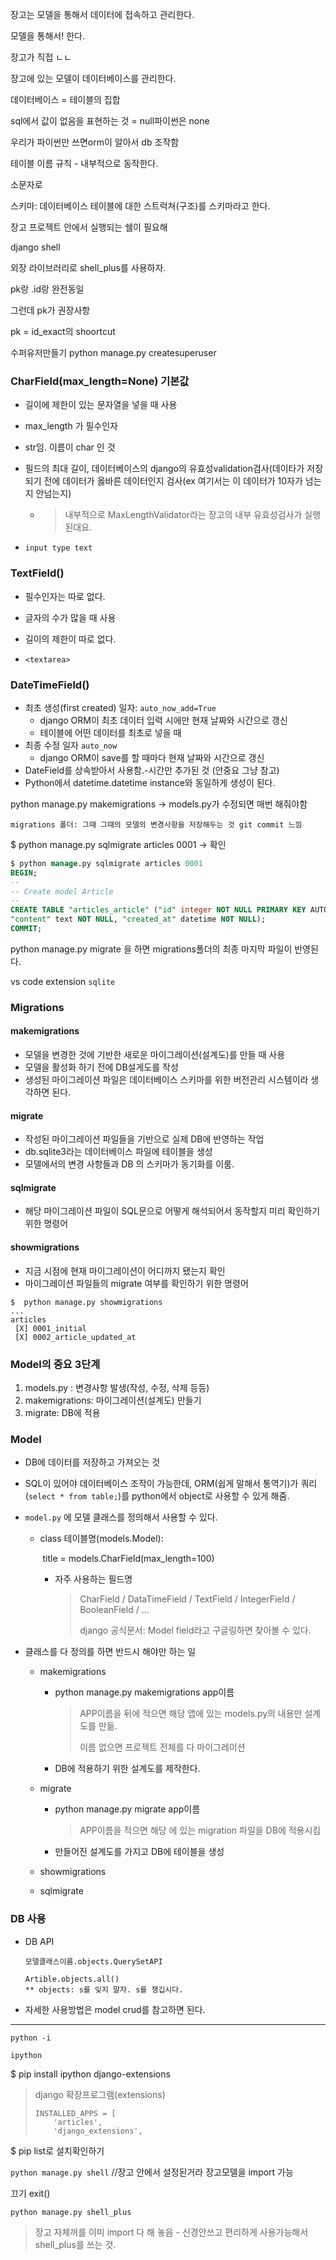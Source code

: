 장고는 모델을 통해서 데이터에 접속하고 관리한다.

모델을 통해서! 한다.

장고가 직접 ㄴㄴ

장고에 있는 모델이 데이터베이스를 관리한다.

데이터베이스 = 테이블의 집합



sql에서 값이 없음을 표현하는 것 = null파이썬은 none



우리가 파이썬만 쓰면orm이 알아서 db 조작함



테이블 이름 규칙 - 내부적으로 동작한다.

소문자로



스키마: 데이터베이스 테이블에 대한 스트럭쳐(구조)를 스키마라고 한다.



장고 프로젝트 안에서 실행되는 쉘이 필요해

django shell

외장 라이브러리로 shell_plus를 사용하자.



pk랑 .id랑 완전동일

그런데 pk가 권장사항

pk = id_exact의 shoortcut



수퍼유저만들기
python manage.py createsuperuser 



### CharField(max_length=None) 기본값

* 길이에 제한이 있는 문자열을 넣을 때 사용

*  max_length 가 필수인자

* str임. 이름이 char 인 것

* 필드의 최대 길이, 데이터베이스의 django의 유효성validation검사(데이타가 저장되기 전에 데이터가 옳바른 데이터인지 검사(ex 여기서는 이 데이터가 10자가 넘는지 안넘는지)  

  * > 내부적으로 MaxLengthValidator라는 장고의 내부 유효성검사가 실행된대요.

* `input type text`



### TextField()

* 필수인자는 따로 없다. 

* 글자의 수가 많을 때 사용
* 길이의 제한이 따로 없다.
* `<textarea>`



### DateTimeField()

* 최초 생성(first created) 일자: `auto_now_add=True`
  * django ORM이 최초 데이터 입력 시에만 현재 날짜와 시간으로 갱신
  * 테이블에 어떤 데이터를 최초로 넣을 때
* 최종 수정 일자 `auto_now`
  * django ORM이 save를 할 때마다 현재 날짜와 시간으로 갱신
* DateField를 상속받아서 사용함.-시간만 추가된 것 (안중요 그냥 참고)
*  Python에서 datetime.datetime instance와 동일하게 생성이 된다.



 python manage.py makemigrations  -> models.py가 수정되면 매번 해줘야함

```
migrations 폴더: 그때 그때의 모델의 변경사항을 저장해두는 것 git commit 느낌

```



$ python manage.py sqlmigrate articles 0001 -> 확인

```sql
$ python manage.py sqlmigrate articles 0001
BEGIN;
--
-- Create model Article
--
CREATE TABLE "articles_article" ("id" integer NOT NULL PRIMARY KEY AUTOINCREMENT, "title" varchar(10) NOT NULL, 
"content" text NOT NULL, "created_at" datetime NOT NULL);
COMMIT;
```



 python manage.py migrate 을 하면 migrations폴더의 최종 마지막 파일이 반영된다.





vs code extension `sqlite`



### Migrations

#### makemigrations

* 모델을 변경한 것에 기반한 새로운 마이그레이션(설계도)를 만들 때 사용
* 모델을 활성화 하기 전에 DB설게도를 작성
* 생성된 마이그레이션 파일은 데이터베이스 스키마를 위한 버전관리 시스템이라 생각하면 된다.



#### migrate

* 작성된 마이그레이션 파일들을 기반으로 실제 DB에 반영하는 작업
* db.sqlite3라는 데이터베이스 파일에 테이블을 생성
* 모델에서의 변경 사항들과 DB 의 스키마가 동기화를 이룸.



#### sqlmigrate

* 해당 마이그레이션 파일이 SQL문으로 어떻게 해석되어서 동작할지 미리 확인하기위한 명령어



#### showmigrations

* 지금 시점에 현재 마이그레이션이 어디까지 됐는지 확인
* 마이그레이션 파일들의 migrate 여부를 확인하기 위한 명령어

```
$  python manage.py showmigrations
...
articles
 [X] 0001_initial
 [X] 0002_article_updated_at
```



### Model의 중요 3단계

1. models.py : 변경사항 발생(작성, 수정, 삭제 등등)
2. makemigrations: 마이그레이션(설계도) 만들기
3. migrate: DB에 적용





### Model

* DB에 데이터를 저장하고 가져오는 것

* SQL이 있어야 데이터베이스 조작이 가능한데, ORM(쉽게 말해서 통역기)가 쿼리(`select * from table;`)를 python에서 object로 사용할 수 있게 해줌.

* `model.py` 에 모델 클래스를 정의해서 사용할 수 있다.

  * class 테이블명(models.Model):

    ​	title = models.CharField(max_length=100)

    * 자주 사용하는 필드명

      > CharField / DataTimeField / TextField / IntegerField / BooleanField / ...
      >
      > django 공식문서: Model field라고 구글링하면 찾아볼 수 있다.



* 클래스를 다 정의를 하면 반드시 해야만 하는 일

  * makemigrations

    * python manage.py makemigrations app이름

      > APP이름을 뒤에 적으면 해당 앱에 있는 models.py의 내용만 설계도를 만듦.
      >
      > 이름 없으면 프로젝트 전체를 다 마이그레이션

    * DB에 적용하기 위한 설계도를 제작한다.

  * migrate

    * python manage.py migrate app이름

      > APP이름을 적으면 해당 에 있는 migration 파일을 DB에 적용시킴

    * 만들어진 설계도를 가지고 DB에 테이블을 생성

  * showmigrations

  * sqlmigrate



###  DB 사용

* DB API

  ```
  모델클래스이름.objects.QuerySetAPI
  
  Artible.objects.all()
  ** objects: s를 잊지 말자. s를 챙깁시다.
  ```

* 자세한 사용방법은 model crud를 참고하면 된다.

  

---------------------





`python -i`

`ipython`



$ pip install ipython django-extensions

> django 확장프로그램(extensions)
>
> ```
> INSTALLED_APPS = [
>     'articles',
>     'django_extensions',
> ```
>
> 

$ pip list로 설치확인하기



`python manage.py shell` //장고 안에서 설정된거라 장고모델을 import 가능

끄기 exit()

`python manage.py shell_plus`

> 장고 자체꺼를 이미 import 다 해 놓음  - 신경안쓰고 편리하게 사용가능해서  shell_plus를 쓰는 것.



